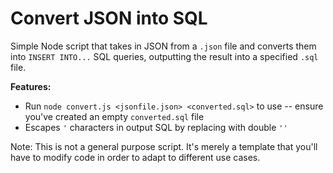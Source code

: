 # Convert JSON into SQL

Simple Node script that takes in JSON from a `.json` file and converts them into `INSERT INTO...` SQL queries, outputting the result into a specified `.sql` file.

__Features:__

* Run `node convert.js <jsonfile.json> <converted.sql>` to use -- ensure you've created an empty `converted.sql` file
* Escapes `'` characters in output SQL by replacing with double `''`

Note: This is not a general purpose script. It's merely a template that you'll have to modify code in order to adapt to different use  cases.

